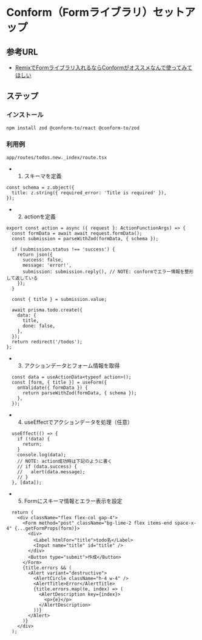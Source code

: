# Conform（Formライブラリ）セットアップ

## 参考URL

- [RemixでFormライブラリ入れるならConformがオススメなんで使ってみてほしい](https://zenn.dev/chimame/articles/b10d7e5f5011f9)

## ステップ

### インストール

```sh
npm install zod @conform-to/react @conform-to/zod
```

### 利用例

`app/routes/todos.new._index/route.tsx`

- 1. スキーマを定義

```tsx
const schema = z.object({
  title: z.string({ required_error: 'Title is required' }),
});
```

- 2. actionを定義

```tsx
export const action = async ({ request }: ActionFunctionArgs) => {
  const formData = await await request.formData();
  const submission = parseWithZod(formData, { schema });

  if (submission.status !== 'success') {
    return json({
      success: false,
      message: 'error!',
      submission: submission.reply(), // NOTE: conformでエラー情報を整形して返している
    });
  }

  const { title } = submission.value;

  await prisma.todo.create({
    data: {
      title,
      done: false,
    },
  });
  return redirect('/todos');
};
```

- 3. アクションデータとフォーム情報を取得

```tsx
  const data = useActionData<typeof action>();
  const [form, { title }] = useForm({
    onValidate({ formData }) {
      return parseWithZod(formData, { schema });
    },
  });
```

- 4. useEffectでアクションデータを処理（任意）

```tsx
  useEffect(() => {
    if (!data) {
      return;
    }
    console.log(data);
    // NOTE: action成功時は下記のように書く
    // if (data.success) {
    //   alert(data.message);
    // }
  }, [data]);
```

- 5. Formにスキーマ情報とエラー表示を設定

```tsx
  return (
    <div className="flex flex-col gap-4">
      <Form method="post" className="bg-lime-2 flex items-end space-x-4" {...getFormProps(form)}>
        <div>
          <Label htmlFor="title">todo名</Label>
          <Input name="title" id="title" />
        </div>
        <Button type="submit">作成</Button>
      </Form>
      {title.errors && (
        <Alert variant="destructive">
          <AlertCircle className="h-4 w-4" />
          <AlertTitle>Error</AlertTitle>
          {title.errors.map((e, index) => (
            <AlertDescription key={index}>
              <p>{e}</p>
            </AlertDescription>
          ))}
        </Alert>
      )}
    </div>
  );
  ```
